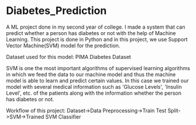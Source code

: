 # Diabetes_Prediction
A ML project done in my second year of college.
I made a system that can predict whether a person has diabetes or not with the help of Machine Learning. This project is done in Python and in this project, we use Support Vector Machine(SVM) model for the prediction.

Dataset used for this model: PIMA Diabetes Dataset 

SVM is one the most important algorithms of supervised learning algorithms in which we feed the data to our machine model and thus the machine model is able to learn and predict certain values. In this case we trained our model with several medical information such as 'Glucose Levels', 'Insulin Level', etc. of the patients along with the information whether the person has diabetes or not.

Workflow of this project:
Dataset->Data Preprocessing->Train Test Split->SVM->Trained SVM Classifier

